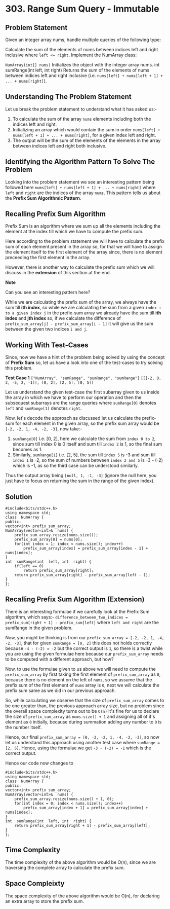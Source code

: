 # 303. Range Sum Query - Immutable
## Problem Statement
Given an integer array nums, handle multiple queries of the following type:

Calculate the sum of the elements of nums between indices left and right inclusive where `left <= right`.
Implement the NumArray class:

`NumArray(int[] nums)` Initializes the object with the integer array nums.
int sumRange(int left, int right) Returns the sum of the elements of nums between indices left and right inclusive (i.e. `nums[left] + nums[left + 1] + ... + nums[right]`).

## Understanding The Problem Statement
Let us break the problem statement to understand what it has asked us:-
1. To calculate the sum of the array `nums` elements including both the indices left and right.
2. Initializing an array which would contain the sum in order `nums[left] + nums[left + 1] + ... + nums[right]`, for a given index left and right.
3. The output will be the sum of the elements of the elements in the array between indices left and right both inclusive.


## Identifying the Algorithm Pattern To Solve The Problem
Looking into the problem statement we see an interesting pattern being followed here
`nums[left] + nums[left + 1] + ... + nums[right]` where `left` and `right` are the indices of the array `nums`.
This pattern tells us about the **Prefix Sum Algorithmic Pattern**.

## Recalling Prefix Sum Algorithm
Prefix Sum is an algorithm where we sum up all the elements including the element at the index till which we have to compute the prefix sum.

Here according to the problem statement we will have to calculate the prefix sum of each element present in the array so, for that we will have to assign the element itself to the first element of the array since, there is no element preceeding the first element in the array.

However, there is another way to calculate the prefix sum which we will discuss in the **extension** of this section at the end.

**Note**

Can you see an interesting pattern here?

While we are calculating the prefix sum of the array, we always have the sum till **ith index**, so while we are calculating the sum from a given `index i to a given index j` in the prefix-sum array we already have the sum till **ith index** and **jth index** so, if we calculate the difference of `prefix_sum_array[j] - prefix_sum_array[i - 1]` it will give us the sum between the given two indices `i and j`.

## Working With Test-Cases
Since, now we have a hint of the problem being solved by using the concept of **Prefix Sum** so, let us have a look into one of the test-cases to try solving this problem.

**Test Case 1**
`["NumArray", "sumRange", "sumRange", "sumRange"]`
`[[[-2, 0, 3, -5, 2, -1]], [0, 2], [2, 5], [0, 5]]`

Let us understand the given test-case the first subarray given to us inside the array in which we have to perform our operation and then the subsequest subarrays are the range queries where `sumRange[0]` denotes `left` and `sumRange[1]` denotes `right`.

Now, let's decode the approach as discussed let us calculate the prefix-sum for each element in the given array, so the prefix sum array would be `[-2, -2, 1, -4, -2, -3]`, now take:-
1. `sumRange[0]` i.e. [0, 2], here we calculate the sum from `index 0 to 2`, since sum till index 0 is 0 itself and sum till `index 2` is 1, so the final sum becomes as 1.
2. Similarly, `sumRange[1]` i.e. [2, 5], the sum till `index 5` is -3 and sum till `index 1` is -2, so the sum of numbers between `index 2 and 5` is -3 - (-2) which is -1, as so the third case can be understood similarly.

Thus the output array being `[null, 1, -1, -3]` (ignore the null here, you just have to focus on returning the sum in the range of the given index).

## Solution

```
#include<bits/stdc++.h>
using namespace std;
class  NumArray {
public:
vector<int> prefix_sum_array;
NumArray(vector<int>&  nums) {
	prefix_sum_array.resize(nums.size());
	prefix_sum_array[0] = nums[0];
	for(int index = 1; index < nums.size(); index++)
		prefix_sum_array[index] = prefix_sum_array[index - 1] + nums[index];
}
int  sumRange(int  left, int  right) {
	if(left == 0)
		return prefix_sum_array[right];
	return prefix_sum_array[right] - prefix_sum_array[left - 1];
}
};

```

## Recalling Prefix Sum Algorithm (Extension)
There is an interesting formulae if we carefully look at the Prefix Sum algorithm, which says:-
`difference_between_two_indices = prefix_sum[right + 1] - prefix_sum[left]` where `left and right` are the sumRange in the given problem.

Now, you might be thinking is from our `prefix_sum_array = [-2, -2, 1, -4, -2, -3]`, that for given `sumRange = [0, 2]` this does not holds correctly because `-4 - (-2) = -2` but the correct output is `1`, so there is a twist while you are using the given formulae here because our `prefix_sum_array` needs to be computed with a different approach, but how?

Now, to use the formulae given to us above we will need to compute the `prefix_sum_array` by first taking the first element of `prefix_sum_array` as `0`, because there is no element on the left of `nums`, so we assume that the prefix sum of the first element of `nums` array is `0`, next we will calculate the prefix sum same as we did in our previous approach.

So, while calculating we observe that the size of `prefix_sum_array` comes to be one greater than, the previous approach array size, but no problem since the overall space complexity turns out to be `O(n)` it's fine for us to declare the size of `prefix_sum_array` as `nums.size() + 1` and assigning all of it's element as `0` initially, because during summation adding any number to `0` is the number itself.

Hence, our final `prefix_sum_array = [0, -2, -2, 1, -4, -2, -3]`, so now let us understand this approach using another test case where `sumRange = [2, 5]`. Hence, using the formulae we get `-3 - (-2) = -1` which is the correct output.

Hence our code now changes to

```
#include<bits/stdc++.h>
using namespace std;
class  NumArray {
public:
vector<int> prefix_sum_array;
NumArray(vector<int>&  nums) {
	prefix_sum_array.resize(nums.size() + 1, 0);
	for(int index = 0; index < nums.size(); index++)
		prefix_sum_array[index + 1] = prefix_sum_array[index] + nums[index];
}
int  sumRange(int  left, int  right) {
	return prefix_sum_array[right + 1] - prefix_sum_array[left];
}
};

```

## Time Complexity

The time complexity of the above algorithm would be O(n), since we are traversing the complete array to calculate the prefix sum.

## Space Compleixty

The space complexity of the above algorithm would be O(n), for declaring an extra array to store the prefix sum.